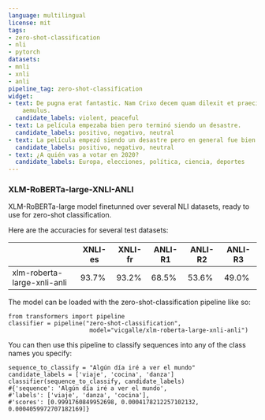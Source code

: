```yaml
---
language: multilingual
license: mit
tags:
- zero-shot-classification
- nli
- pytorch
datasets:
- mnli
- xnli
- anli
pipeline_tag: zero-shot-classification
widget:
- text: De pugna erat fantastic. Nam Crixo decem quam dilexit et praeciderunt caput
    aemulus.
  candidate_labels: violent, peaceful
- text: La película empezaba bien pero terminó siendo un desastre.
  candidate_labels: positivo, negativo, neutral
- text: La película empezó siendo un desastre pero en general fue bien.
  candidate_labels: positivo, negativo, neutral
- text: ¿A quién vas a votar en 2020?
  candidate_labels: Europa, elecciones, política, ciencia, deportes
---
```


### XLM-RoBERTa-large-XNLI-ANLI

XLM-RoBERTa-large model finetunned over several NLI datasets, ready to use for zero-shot classification.

Here are the accuracies for several test datasets:

|                             | XNLI-es | XNLI-fr | ANLI-R1 | ANLI-R2 | ANLI-R3 |
|-----------------------------|---------|---------|---------|---------|---------|
| xlm-roberta-large-xnli-anli | 93.7% | 93.2% | 68.5%  | 53.6%  | 49.0%  |

The model can be loaded with the zero-shot-classification pipeline like so:
```
from transformers import pipeline
classifier = pipeline("zero-shot-classification", 
                       model="vicgalle/xlm-roberta-large-xnli-anli")
```
You can then use this pipeline to classify sequences into any of the class names you specify:
```
sequence_to_classify = "Algún día iré a ver el mundo"
candidate_labels = ['viaje', 'cocina', 'danza']
classifier(sequence_to_classify, candidate_labels)
#{'sequence': 'Algún día iré a ver el mundo',
#'labels': ['viaje', 'danza', 'cocina'],
#'scores': [0.9991760849952698, 0.0004178212257102132, 0.0004059972707182169]}
```